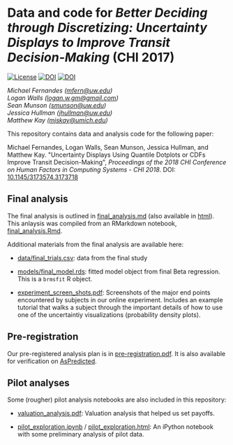 # Data and code for *Better Deciding through Discretizing: Uncertainty Displays to Improve Transit Decision-Making* (CHI 2017)

[![License](https://img.shields.io/badge/license-MIT-lightgrey.svg)](LICENSE)
[![DOI](https://img.shields.io/badge/DOI-10.1145%2F3173574.3173718-blue.svg)](http://doi.org/10.1145/3173574.3173718)
[![DOI](https://img.shields.io/badge/DOI-10.5281%2Fzenodo.1136329-blue.svg)](https://doi.org/10.5281/zenodo.1136329)

*Michael Fernandes ([mfern@uw.edu](mailto:mfern@uw.edu))*<br>
*Logan Walls ([logan.w.gm@gmail.com](mailto:logan.w.gm@gmail.com))*<br>
*Sean Munson ([smunson@uw.edu](mailto:smunson@uw.edu))*<br>
*Jessica Hullman ([jhullman@uw.edu](mailto:jhullman@uw.edu))*<br>
*Matthew Kay ([mjskay@umich.edu](mailto:mjskay@umich.edu))*

This repository contains data and analysis code for the following paper:

Michael Fernandes, Logan Walls, Sean Munson, Jessica Hullman, and Matthew Kay. "Uncertainty Displays Using Quantile Dotplots or CDFs Improve Transit Decision-Making", *Proceedings of the 2018 CHI Conference on Human Factors in Computing Systems - CHI 2018*. DOI: [10.1145/3173574.3173718](http://doi.org/10.1145/3173574.3173718)


## Final analysis

The final analysis is outlined in [final_analysis.md](final_analysis.md) (also available in [html](final_analysis.html)). This anlaysis was compiled from an RMarkdown notebook, [final_analysis.Rmd](final_analysis.Rmd).

Additional materials from the final analysis are available here:

* [data/final_trials.csv](data/final_trials.csv): data from the final study

* [models/final_model.rds](data/final_trials.csv): fitted model object from final Beta regression. This is a `brmsfit` R object.

* [experiment_screen_shots.pdf](experiment_screen_shots.pdf): Screenshots of the major end points encountered by subjects in our online experiment. Includes an example tutorial that walks a subject through the important details of how to use one of the uncertaintiy visualizations (probability density plots).


## Pre-registration

Our pre-registered analysis plan is in [pre-registration.pdf](pre-registration.pdf). It is also available for verification on [AsPredicted](https://aspredicted.org/iv7jb.pdf).


## Pilot analyses

Some (rougher) pilot analysis notebooks are also included in this repository:

* [valuation_analysis.pdf](valuation_analysis.pdf): Valuation analysis that helped us set payoffs.

* [pilot_exploration.ipynb](pilot_exploration.ipynb) / [pilot_exploration.html](pilot_exploration.html): An iPython notebook with some preliminary analysis of pilot data.

